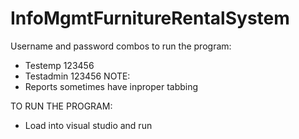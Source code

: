 # InfoMgmtFurnitureRentalSystem
Username and password combos to run the program:
* Testemp    123456
* Testadmin  123456
NOTE:
* Reports sometimes have inproper tabbing

TO RUN THE PROGRAM:
* Load into visual studio and run
